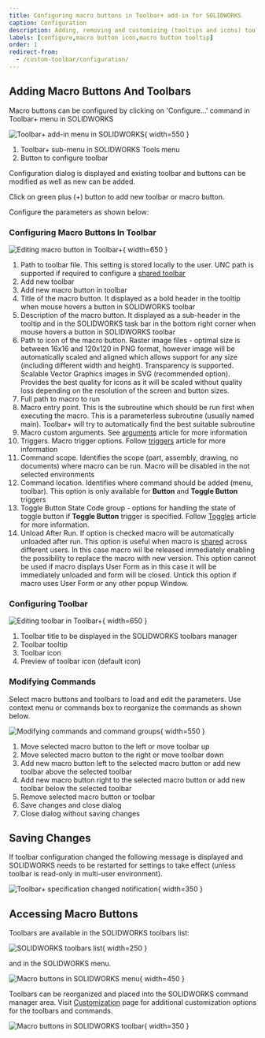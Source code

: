```yaml
---
title: Configuring macro buttons in Toolbar+ add-in for SOLIDWORKS
caption: Configuration
description: Adding, removing and customizing (tooltips and icons) toolbars and macro buttons in Toolbar+ add-in for SOLIDWORKS
labels: [configure,macro button icon,macro button tooltip]
order: 1
redirect-from:
  - /custom-toolbar/configuration/
---
```

## Adding Macro Buttons And Toolbars

Macro buttons can be configured by clicking on 'Configure...' command in Toolbar+ menu in SOLIDWORKS

![Toolbar+ add-in menu in SOLIDWORKS](custom-toolbar-menu.png){ width=550 }

1. Toolbar+ sub-menu in SOLIDWORKS Tools menu
1. Button to configure toolbar

Configuration dialog is displayed and existing toolbar and buttons can be modified as well as new can be added.

Click on green plus (+) button to add new toolbar or macro button.

Configure the parameters as shown below:

### Configuring Macro Buttons In Toolbar

![Editing macro button in Toolbar+](edit-macro.png){ width=650 }

1. Path to toolbar file. This setting is stored locally to the user. UNC path is supported if required to configure a [shared toolbar](../multi-user/)
1. Add new toolbar
1. Add new macro button in toolbar
1. Title of the macro button. It displayed as a bold header in the tooltip when mouse hovers a button in SOLIDWORKS toolbar
1. Description of the macro button. It displayed as a sub-header in the tooltip and in the SOLIDWORKS task bar in the bottom right corner when mouse hovers a button in SOLIDWORKS toolbar
1. Path to icon of the macro button. Raster image files - optimal size is between 16x16 and 120x120 in PNG format, however image will be automatically scaled and aligned which allows support for any size (including different width and height). Transparency is supported. Scalable Vector Graphics images in SVG (recommended option). Provides the best quality for icons as it will be scaled without quality loss depending on the resolution of the screen and button sizes.
1. Full path to macro to run
1. Macro entry point. This is the subroutine which should be run first when executing the macro. This is a parameterless subroutine (usually named main). Toolbar+ will try to automatically find the best suitable subroutine
1. Macro custom arguments. See [arguments](arguments/) article for more information
1. Triggers. Macro trigger options. Follow [triggers](triggers) article for more information
1. Command scope. Identifies the scope (part, assembly, drawing, no documents) where macro can be run. Macro will be disabled in the not selected environments
1. Command location. Identifies where command should be added (menu, toolbar). This option is only available for **Button** and **Toggle Button** triggers
1. Toggle Button State Code group - options for handling the state of toggle button if **Toggle Button** trigger is specified. Follow [Toggles](toggles/) article for more information.
1. Unload After Run. If option is checked macro will be automatically unloaded after run. This option is useful when macro is [shared](../multi-user/) across different users. In this case macro wil lbe released immediately enabling the possibility to replace the macro with new version. This option cannot be used if macro displays User Form as in this case it will be immediately unloaded and form will be closed. Untick this option if macro uses User Form or any other popup Window.

### Configuring Toolbar

![Editing toolbar in Toolbar+](edit-toolbar.png){ width=650 }

1. Toolbar title to be displayed in the SOLIDWORKS toolbars manager
1. Toolbar tooltip
1. Toolbar icon
1. Preview of toolbar icon (default icon)

### Modifying Commands

Select macro buttons and toolbars to load and edit the parameters. Use context menu or commands box to reorganize the commands as shown below.

![Modifying commands and command groups](modifying-commands.png){ width=550 }

1. Move selected macro button to the left or move toolbar up
1. Move selected macro button to the right or move toolbar down
1. Add new macro button left to the selected macro button or add new toolbar above the selected toolbar
1. Add new macro button right to the selected macro button or add new toolbar below the selected toolbar
1. Remove selected macro button or toolbar
1. Save changes and close dialog
1. Close dialog without saving changes

## Saving Changes

If toolbar configuration changed the following message is displayed and SOLIDWORKS needs to be restarted for settings to take effect (unless toolbar is read-only in multi-user environment).

![Toolbar+ specification changed notification](toolbar-spec-changed.png){ width=350 }

## Accessing Macro Buttons

Toolbars are available in the SOLIDWORKS toolbars list:

![SOLIDWORKS toolbars list](solidworks-toolbars.png){ width=250 }

and in the SOLIDWORKS menu.

![Macro buttons in SOLIDWORKS menu](custom-toolbar-commands-menu.png){ width=450 }

Toolbars can be reorganized and placed into the SOLIDWORKS command manager area. Visit [Customization](../customization/) page for additional customization options for the toolbars and commands.

![Macro buttons in SOLIDWORKS toolbar](custom-toolbar-commands.png){ width=350 }